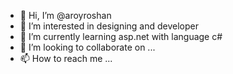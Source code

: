 - 👋 Hi, I’m @aroyroshan
- 👀 I’m interested in designing and developer
- 🌱 I’m currently learning asp.net with language c#
- 💞️ I’m looking to collaborate on ...
- 📫 How to reach me ...

<!---
aroyroshan/aroyroshan is a ✨ special ✨ repository because its `README.md` (this file) appears on your GitHub profile.
You can click the Preview link to take a look at your changes.
--->
